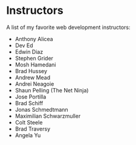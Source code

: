 # Instructors
A list of my favorite web development instructors:
- Anthony Alicea
- Dev Ed
- Edwin Diaz
- Stephen Grider
- Mosh Hamedani
- Brad Hussey
- Andrew Mead
- Andrei Neagoie
- Shaun Pelling (The Net Ninja)
- Jose Portilla
- Brad Schiff
- Jonas Schmedtmann
- Maximilian Schwarzmuller
- Colt Steele
- Brad Traversy
- Angela Yu
